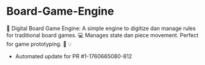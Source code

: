 # Board-Game-Engine
🎲 Digital Board Game Engine: A simple engine to digitize dan manage rules for traditional board games. 💻 Manages state dan piece movement. Perfect for game prototyping. 📜 💡


- Automated update for PR #1-1760665080-812